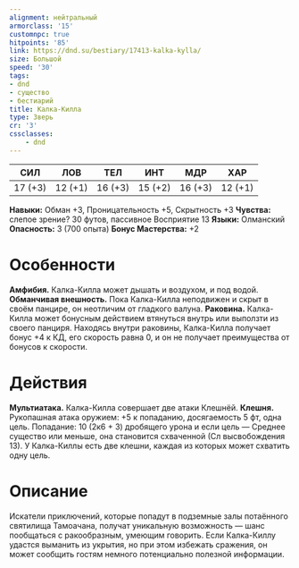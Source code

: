 ```yaml
---
alignment: нейтральный
armorclass: '15'
customnpc: true
hitpoints: '85'
link: https://dnd.su/bestiary/17413-kalka-kylla/
size: Большой
speed: '30'
tags:
- dnd
- существо
- бестиарий
title: Калка-Килла
type: Зверь
cr: '3'
cssclasses:
    - dnd
---
```



| СИЛ | ЛОВ | ТЕЛ | ИНТ | МДР | ХАР |
|---|---|---|---|---|---|
| 17 (+3) | 12 (+1) | 16 (+3) | 15 (+2) | 16 (+3) | 12 (+1) |
**Навыки:** Обман +3, Проницательность +5, Скрытность +3
**Чувства:** слепое зрение? 30 футов, пассивное Восприятие 13
**Языки:** Олманский
**Опасность:** 3 (700 опыта)
**Бонус Мастерства:** +2


# Особенности
**Амфибия.** Калка-Килла может дышать и воздухом, и под водой.
**Обманчивая внешность.** Пока Калка-Килла неподвижен и скрыт в своём панцире, он неотличим от гладкого валуна.
**Раковина.** Калка-Килла может бонусным действием втянуться внутрь или выползти из своего панциря. Находясь внутри раковины, Калка-Килла получает бонус +4 к КД, его скорость равна 0, и он не получает преимущества от бонусов к скорости.


# Действия
**Мультиатака.** Калка-Килла совершает две атаки Клешнёй.
**Клешня.** Рукопашная атака оружием: +5 к попаданию, досягаемость 5 фт, одна цель. Попадание: 10 (2к6 + 3) дробящего урона и если цель — Среднее существо или меньше, она становится схваченной (Сл высвобождения 13). У Калка-Киллы есть две клешни, каждая из которых может схватить одну цель.


# Описание
Искатели приключений, которые попадут в подземные залы потаённого святилища Тамоачана, получат уникальную возможность — шанс пообщаться с ракообразным, умеющим говорить. Если Калка-Киллу удастся выманить из укрытия, но при этом избежать сражения, он может сообщить гостям немного потенциально полезной информации.
